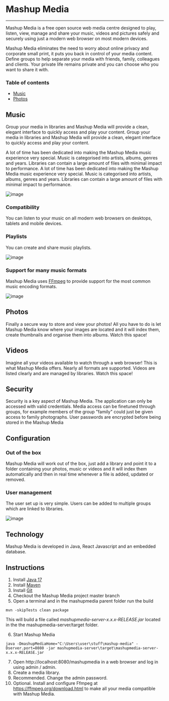# Mashup Media
***
Mashup Media is a free open source web media centre designed to play, listen, view, manage and share your music, videos and pictures safely and securely using just a modern web browser on most modern devices.

Mashup Media eliminates the need to worry about online privacy and corporate small print, it puts you back in control of your media content. Define groups to help separate your media with friends, family, colleagues and clients. Your private life remains private and you can choose who you want to share it with.

### Table of contents
* [Music](#music)
* [Photos](#photos)

## Music
Group your media in libraries and Mashup Media will provide a clean, elegant interface to quickly access and play your content.
Group your media in libraries and Mashup Media will provide a clean, elegant interface to quickly access and play your content.

A lot of time has been dedicated into making the Mashup Media music experience very special. Music is categorised into artists, albums, genres and years. Libraries can contain a large amount of files with minimal impact to performance.
A lot of time has been dedicated into making the Mashup Media music experience very special. Music is categorised into artists, albums, genres and years. Libraries can contain a large amount of files with minimal impact to performance.

![image](https://github.com/andyinthecloud/mashupmedia/assets/2725234/a7342963-bdab-472c-a840-24d4d7d81724)

### Compatibility
You can listen to your music on all modern web browsers on desktops, tablets and mobile devices.

### Playlists
You can create and share music playlists.

![image](https://github.com/andyinthecloud/mashupmedia/assets/2725234/c0633837-b687-4af2-b50a-6159047108f4)

### Support for many music formats 
Mashup Media uses [FFmpeg](https://ffmpeg.org/) to provide support for the most common music encoding formats.

![image](https://github.com/andyinthecloud/mashupmedia/assets/2725234/f6c10224-38e6-4670-85e3-5e29fadff17e)

## Photos
Finally a secure way to store and view your photos! All you have to do is let Mashup Media know where your images are located and it will index them, create thumbnails and organise them into albums. 
Watch this space!

## Videos
Imagine all your videos available to watch through a web browser! This is what Mashup Media offers. Nearly all formats are supported. Videos are listed clearly and are managed by libraries.
Watch this space!

## Security
Security is a key aspect of Mashup Media. The application can only be accessed with valid credentials. Media access can be finetuned through groups, for example members of the group "family" could just be given access to family photographs. User passwords are encrypted before being stored in the Mashup Media 

## Configuration

### Out of the box
Mashup Media will work out of the box, just add a library and point it to a folder containing your photos, music or videos and it will index them automatically and then in real time whenever a file is added, updated or removed.

### User management
The user set up is very simple. Users can be added to multiple groups which are linked to libraries.

![image](https://github.com/andyinthecloud/mashupmedia/assets/2725234/c5111e25-f3cb-45dc-9037-686e7501dab0)

## Technology
Mashup Media is developed in Java, React Javascript and an embedded database. 

## Instructions

1. Install [Java 17](https://www.oracle.com/java/technologies/javase/jdk17-archive-downloads.html) 
2. Install [Maven](https://maven.apache.org/download.cgi)
3. Install [Git](https://git-scm.com/downloads)
4. Checkout the Mashup Media project master branch
5. Open a terminal and in the mashupmedia parent folder run the build 
```
mvn -skipTests clean package
```
This will build a file called *mashupmedia-server-x.x.x-RELEASE.jar* located in the the mashupmedia-server/target folder.

6. Start Mashup Media
```
java -DmashupMediaHome="C:\Users\user\stuff\mashup-media" -Dserver.port=8080 -jar mashupmedia-server\target\mashupmedia-server-x.x.x-RELEASE.jar
```
7. Open http://localhost:8080/mashupmedia in a web browser and log in using admin / admin.
8. Create a media library.
9. Recommended. Change the admin password.
10. Optional. Install and configure Ffmpeg at https://ffmpeg.org/download.html to make all your media compatible with Mashup Media.   


